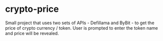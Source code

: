 # crypto-price

Small project that uses two sets of APIs - Defillama and ByBit - to get the price of crypto currency / token.
User is prompted to enter the token name and price will be revealed. 